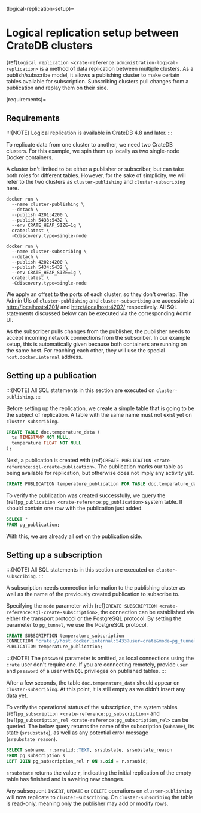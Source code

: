 (logical-replication-setup)=

# Logical replication setup between CrateDB clusters

{ref}`Logical replication <crate-reference:administration-logical-replication>`
is a method of data replication between multiple clusters.
As a publish/subscribe model, it allows a publishing cluster to make certain
tables available for subscription. Subscribing clusters pull changes from a
publication and replay them on their side.

(requirements)=

## Requirements

:::{NOTE}
Logical replication is available in CrateDB 4.8 and later.
:::

To replicate data from one cluster to another, we need two CrateDB clusters.
For this example, we spin them up locally as two single-node Docker
containers.

A cluster isn't limited to be either a publisher or subscriber, but can take
both roles for different tables. However, for the
sake of simplicity, we will refer to the two clusters as
`cluster-publishing` and `cluster-subscribing` here.

```shell
docker run \
  --name cluster-publishing \
  --detach \
  --publish 4201:4200 \
  --publish 5433:5432 \
  --env CRATE_HEAP_SIZE=1g \
  crate:latest \
  -Cdiscovery.type=single-node
```
```shell
docker run \
  --name cluster-subscribing \
  --detach \
  --publish 4202:4200 \
  --publish 5434:5432 \
  --env CRATE_HEAP_SIZE=1g \
  crate:latest \
  -Cdiscovery.type=single-node
```

We apply an offset to the ports of each cluster, so they don't overlap. The
Admin UIs of `cluster-publishing` and `cluster-subscribing` are accessible at
<http://localhost:4201/> and <http://localhost:4202/> respectively. All SQL
statements discussed below can be executed via the corresponding Admin UI.

As the subscriber pulls changes from the publisher, the publisher needs to accept
incoming network connections from the subscriber. In our example setup, this is
automatically given because both containers are running on the same host.
For reaching each other, they will use the special `host.docker.internal` address.

## Setting up a publication

:::{NOTE}
All SQL statements in this section are executed on `cluster-publishing`.
:::

Before setting up the replication, we create a simple table that is going to be
the subject of replication. A table with the same name must not exist yet on
`cluster-subscribing`.

```sql
CREATE TABLE doc.temperature_data (
  ts TIMESTAMP NOT NULL,
  temperature FLOAT NOT NULL
);
```

Next, a publication is created with {ref}`CREATE PUBLICATION <crate-reference:sql-create-publication>`.
The publication marks our table as being available for replication, but otherwise
does not imply any activity yet.

```sql
CREATE PUBLICATION temperature_publication FOR TABLE doc.temperature_data;
```

To verify the publication was created successfully, we query the
{ref}`pg_publication <crate-reference:pg_publication>` system table. It should
contain one row with the publication just added.

```sql
SELECT *
FROM pg_publication;
```

With this, we are already all set on the publication side.

## Setting up a subscription

:::{NOTE}
All SQL statements in this section are executed on `cluster-subscribing`.
:::

A subscription needs connection information to the publishing cluster as
well as the name of the previously created publication to subscribe to.

Specifying the `mode` parameter with {ref}`CREATE SUBSCRIPTION <crate-reference:sql-create-subscription>`,
the connection can be established via either the transport protocol or the
PostgreSQL protocol. By setting the parameter to `pg_tunnel`, we use the
PostgreSQL protocol.

```sql
CREATE SUBSCRIPTION temperature_subscription
CONNECTION 'crate://host.docker.internal:5433?user=crate&mode=pg_tunnel'
PUBLICATION temperature_publication;
```

:::{NOTE}
The `password` parameter is omitted, as local connections using the `crate`
user don't require one. If you are connecting remotely, provide `user` and
`password` of a user with `DQL` privileges on published tables.
:::

After a few seconds, the table `doc.temperature_data` should appear on
`cluster-subscribing`. At this point, it is still empty as we didn't insert
any data yet.

To verify the operational status of the subscription, the system tables
{ref}`pg_subscription <crate-reference:pg_subscription>` and {ref}`pg_subscription_rel <crate-reference:pg_subscription_rel>` can be queried. The below query returns
the name of the subscription (`subname`), its state (`srsubstate`), as well
as any potential error message (`srsubstate_reason`).

```sql
SELECT subname, r.srrelid::TEXT, srsubstate, srsubstate_reason
FROM pg_subscription s
LEFT JOIN pg_subscription_rel r ON s.oid = r.srsubid;
```

`srsubstate` returns the value `r`, indicating the initial replication of
the empty table has finished and is awaiting new changes.

Any subsequent `INSERT`, `UPDATE` or `DELETE` operations on
`cluster-publishing` will now replicate to `cluster-subscribing`.
On `cluster-subscribing` the table is read-only, meaning only the publisher
may add or modify rows.
